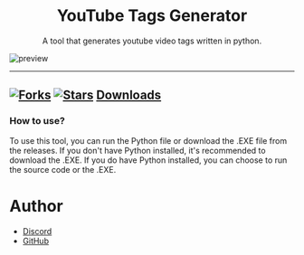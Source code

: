 <h1 align="center">YouTube Tags Generator</h1>
<p align="center">A tool that generates youtube video tags written in python.</p>

![preview](https://cdn.discordapp.com/attachments/944941820373270528/1063905765921914900/image.png)

---
[![Forks](https://img.shields.io/github/forks/Nicuse/YouTubeTagsGenerator?style=for-the-badge)](https://github.com/Nicuse/YouTubeTagsGenerator/network/members)
[![Stars](https://img.shields.io/github/stars/Nicuse/YouTubeTagsGenerator?style=for-the-badge)](https://github.com/Nicuse/YouTubeTagsGenerator/stargazers)
[Downloads](https://img.shields.io/github/downloads/Nicuse/YouTubeTagsGenerator/total?style=for-the-badge)
---
### How to use?
To use this tool, you can run the Python file or download the .EXE file from the releases. If you don't have Python installed, it's recommended to download the .EXE. If you do have Python installed, you can choose to run the source code or the .EXE.
# Author
- [Discord](https://discord.com/users/654374717804904459)
- [GitHub](https://github.com/Nicuse)
